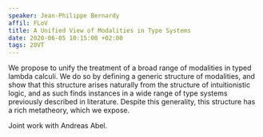 ```yaml
---
speaker: Jean-Philippe Bernardy
affil: FLoV
title: A Unified View of Modalities in Type Systems
date: 2020-06-05 10:15:00 +02:00
tags: 20VT
---
```


We propose to unify the treatment of a broad range of modalities in typed lambda calculi. We do so by defining a generic structure of modalities, and show that this structure arises naturally from the structure of intuitionistic logic, and as such finds instances in a wide range of type systems previously described in literature. Despite this generality, this structure has a rich metatheory, which we expose.

Joint work with Andreas Abel.
